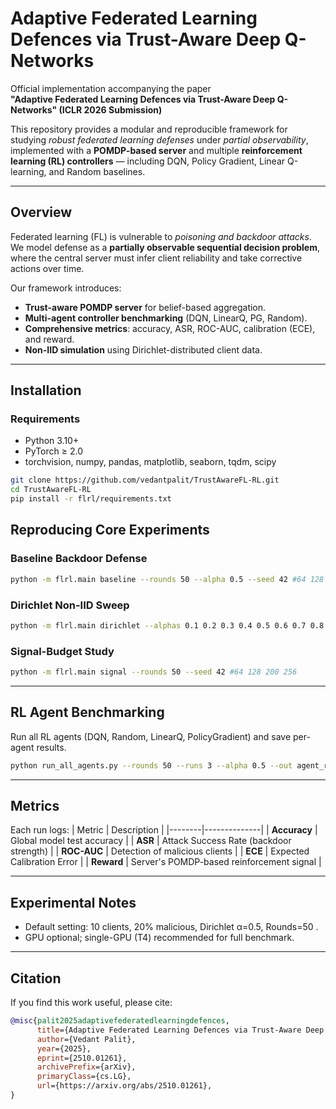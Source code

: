 # Adaptive Federated Learning Defences via Trust-Aware Deep Q-Networks

Official implementation accompanying the paper  
**"Adaptive Federated Learning Defences via Trust-Aware Deep Q-Networks" (ICLR 2026 Submission)**  

This repository provides a modular and reproducible framework for studying *robust federated learning defenses* under *partial observability*, implemented with a **POMDP-based server** and multiple **reinforcement learning (RL) controllers** — including DQN, Policy Gradient, Linear Q-learning, and Random baselines.

---

## Overview

Federated learning (FL) is vulnerable to *poisoning and backdoor attacks*.  
We model defense as a **partially observable sequential decision problem**, where the central server must infer client reliability and take corrective actions over time.

Our framework introduces:
- **Trust-aware POMDP server** for belief-based aggregation.
- **Multi-agent controller benchmarking** (DQN, LinearQ, PG, Random).
- **Comprehensive metrics**: accuracy, ASR, ROC-AUC, calibration (ECE), and reward.
- **Non-IID simulation** using Dirichlet-distributed client data.

---

## Installation

### Requirements
- Python 3.10+
- PyTorch ≥ 2.0
- torchvision, numpy, pandas, matplotlib, seaborn, tqdm, scipy

```bash
git clone https://github.com/vedantpalit/TrustAwareFL-RL.git
cd TrustAwareFL-RL
pip install -r flrl/requirements.txt
```



## Reproducing Core Experiments

### **Baseline Backdoor Defense**
```bash
python -m flrl.main baseline --rounds 50 --alpha 0.5 --seed 42 #64 128 200 256
```

### **Dirichlet Non-IID Sweep**
```bash
python -m flrl.main dirichlet --alphas 0.1 0.2 0.3 0.4 0.5 0.6 0.7 0.8 0.9 1.0 5.0 --rounds 50 --runs 5
```

### **Signal-Budget Study**
```bash
python -m flrl.main signal --rounds 50 --seed 42 #64 128 200 256
```

---

## RL Agent Benchmarking

Run all RL agents (DQN, Random, LinearQ, PolicyGradient) and save per-agent results.

```bash
python run_all_agents.py --rounds 50 --runs 3 --alpha 0.5 --out agent_results
```

---

## Metrics

Each run logs:
| Metric | Description |
|--------|--------------|
| **Accuracy** | Global model test accuracy |
| **ASR** | Attack Success Rate (backdoor strength) |
| **ROC-AUC** | Detection of malicious clients |
| **ECE** | Expected Calibration Error |
| **Reward** | Server's POMDP-based reinforcement signal |

---

## Experimental Notes

- Default setting: 10 clients, 20% malicious, Dirichlet α=0.5, Rounds=50 .
- GPU optional; single-GPU (T4) recommended for full benchmark.

---

## Citation

If you find this work useful, please cite:

```bibtex
@misc{palit2025adaptivefederatedlearningdefences,
      title={Adaptive Federated Learning Defences via Trust-Aware Deep Q-Networks}, 
      author={Vedant Palit},
      year={2025},
      eprint={2510.01261},
      archivePrefix={arXiv},
      primaryClass={cs.LG},
      url={https://arxiv.org/abs/2510.01261}, 
}
```


